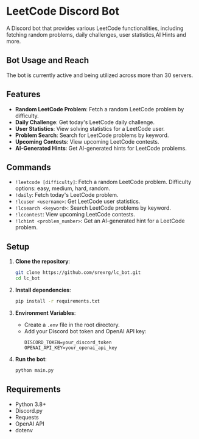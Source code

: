 # LeetCode Discord Bot

A Discord bot that provides various LeetCode functionalities, including fetching random problems, daily challenges, user statistics,AI Hints and more.

## Bot Usage and Reach

The bot is currently active and being utilized across more than 30 servers.

## Features

- **Random LeetCode Problem**: Fetch a random LeetCode problem by difficulty.
- **Daily Challenge**: Get today's LeetCode daily challenge.
- **User Statistics**: View solving statistics for a LeetCode user.
- **Problem Search**: Search for LeetCode problems by keyword.
- **Upcoming Contests**: View upcoming LeetCode contests.
- **AI-Generated Hints**: Get AI-generated hints for LeetCode problems.

## Commands

- `!leetcode [difficulty]`: Fetch a random LeetCode problem. Difficulty options: easy, medium, hard, random.
- `!daily`: Fetch today's LeetCode problem.
- `!lcuser <username>`: Get LeetCode user statistics.
- `!lcsearch <keyword>`: Search LeetCode problems by keyword.
- `!lccontest`: View upcoming LeetCode contests.
- `!lchint <problem_number>`: Get an AI-generated hint for a LeetCode problem.

## Setup

1. **Clone the repository**:
   ```bash
   git clone https://github.com/srexrg/lc_bot.git
   cd lc_bot
   ```

2. **Install dependencies**:
   ```bash
   pip install -r requirements.txt
   ```

3. **Environment Variables**:
   - Create a `.env` file in the root directory.
   - Add your Discord bot token and OpenAI API key:
     ```
     DISCORD_TOKEN=your_discord_token
     OPENAI_API_KEY=your_openai_api_key
     ```

4. **Run the bot**:
   ```bash
   python main.py
   ```

## Requirements

- Python 3.8+
- Discord.py
- Requests
- OpenAI API
- dotenv

